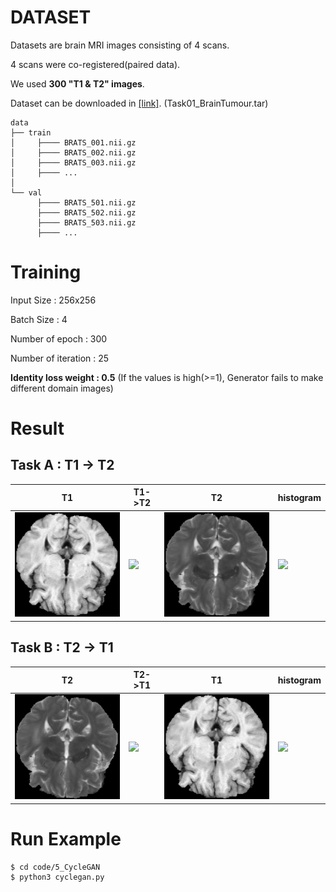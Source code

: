 # DATASET
Datasets are brain MRI images consisting of 4 scans.

4 scans were co-registered(paired data).

We used **300 "T1 & T2" images**.

Dataset can be downloaded in [[link]](https://drive.google.com/drive/folders/1HqEgzS8BV2c7xYNrZdEAnrHk7osJJ--2). (Task01_BrainTumour.tar)

    data
    ├── train
    │     ├──── BRATS_001.nii.gz
    │     ├──── BRATS_002.nii.gz
    │     ├──── BRATS_003.nii.gz
    │     ├──── ...
    │
    └── val
          ├──── BRATS_501.nii.gz
          ├──── BRATS_502.nii.gz
          ├──── BRATS_503.nii.gz
          ├──── ...
          
# Training
Input Size : 256x256

Batch Size : 4

Number of epoch : 300

Number of iteration : 25

**Identity loss weight : 0.5** (If the values is high(>=1), Generator fails to make different domain images) 


# Result
## Task A : T1 -> T2

| T1                            | T1->T2                        | T2                            | histogram                     |
| ----------------------------- | ----------------------------- | ----------------------------- | ----------------------------- |
| ![](result/002_real_T1.jpg)   | ![](result/002_fake_T2.gif)   | ![](result/002_real_T2.jpg)   | ![](result/002_fake_T2_hist.gif)   |

## Task B : T2 -> T1

| T2                            | T2->T1                        | T1                            | histogram                     |
| ----------------------------- | ----------------------------- | ----------------------------- | ----------------------------- |
| ![](result/002_real_T2.jpg)   | ![](result/002_fake_T1.gif)   | ![](result/002_real_T1.jpg)   | ![](result/002_fake_T1_hist.gif)   |


# Run Example
```
$ cd code/5_CycleGAN
$ python3 cyclegan.py
```


